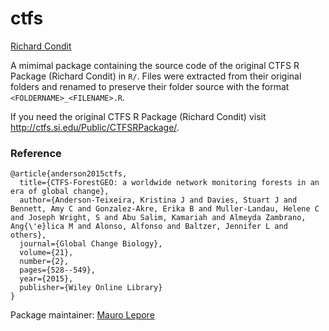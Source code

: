 ctfs
================
[Richard Condit](conditr@gmail.com)

<!-- README.md is generated from README.Rmd. Please edit that file -->
A mimimal package containing the source code of the original CTFS R Package (Richard Condit) in `R/`. Files were extracted from their original folders and renamed to preserve their folder source with the format `<FOLDERNAME>_<FILENAME>.R`.

If you need the original CTFS R Package (Richard Condit) visit <http://ctfs.si.edu/Public/CTFSRPackage/>.

### Reference

    @article{anderson2015ctfs,
      title={CTFS-ForestGEO: a worldwide network monitoring forests in an era of global change},
      author={Anderson-Teixeira, Kristina J and Davies, Stuart J and Bennett, Amy C and Gonzalez-Akre, Erika B and Muller-Landau, Helene C and Joseph Wright, S and Abu Salim, Kamariah and Almeyda Zambrano, Ang{\'e}lica M and Alonso, Alfonso and Baltzer, Jennifer L and others},
      journal={Global Change Biology},
      volume={21},
      number={2},
      pages={528--549},
      year={2015},
      publisher={Wiley Online Library}
    }

Package maintainer: [Mauro Lepore](maurolepore@gmail.com)
